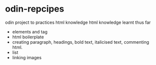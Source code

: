 # odin-repcipes
odin project to practices html knowledge
html knowledge learnt thus far
- elements and tag
- html boilerplate
- creating paragraph, headings, bold text, italicised text, commenting html.
- list
- linking images